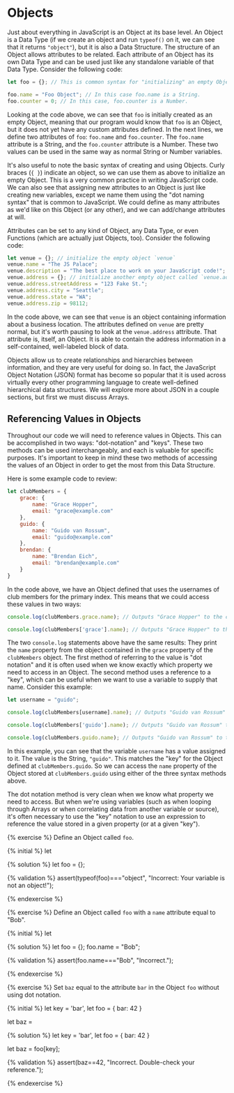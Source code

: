 # Objects

Just about everything in JavaScript is an Object at its base level. An Object is a Data Type (if we create an object and run `typeof()` on it, we can see that it returns `"object"`), but it is also a Data Structure. The structure of an Object allows attributes to be related. Each attribute of an Object has its own Data Type and can be used just like any standalone variable of that Data Type. Consider the following code:

```js
let foo = {}; // This is common syntax for "initializing" an empty Object.

foo.name = "Foo Object"; // In this case foo.name is a String.
foo.counter = 0; // In this case, foo.counter is a Number.
```
Looking at the code above, we can see that `foo` is initially created as an empty Object, meaning that our program would know that `foo` is an Object, but it does not yet have any custom attributes defined. In the next lines, we define two attributes of `foo`: `foo.name` and `foo.counter`. The `foo.name` attribute is a String, and the `foo.counter` attribute is a Number. These two values can be used in the same way as normal String or Number variables.

It's also useful to note the basic syntax of creating and using Objects. Curly braces (`{ }`) indicate an object, so we can use them as above to initialize an empty Object. This is a very common practice in writing JavaScript code. We can also see that assigning new attributes to an Object is just like creating new variables, except we name them using the "dot naming syntax" that is common to JavaScript. We could define as many attributes as we'd like on this Object (or any other), and we can add/change attributes at will.

Attributes can be set to any kind of Object, any Data Type, or even Functions (which are actually just Objects, too). Consider the following code:

```js
let venue = {}; // initialize the empty object `venue`
venue.name = "The JS Palace";
venue.description = "The best place to work on your JavaScript code!";
venue.address = {}; // initialize another empty object called `venue.address`
venue.address.streetAddress = "123 Fake St.";
venue.address.city = "Seattle";
venue.address.state = "WA";
venue.address.zip = 98112;
```
In the code above, we can see that `venue` is an object containing information about a business location. The attributes defined on `venue` are pretty normal, but it's worth pausing to look at the `venue.address` attribute. That attribute is, itself, an Object. It is able to contain the address information in a self-contained, well-labeled block of data. 

Objects allow us to create relationships and hierarchies between information, and they are very useful for doing so. In fact, the JavaScript Object Notation (JSON) format has become so popular that it is used across virtually every other programming language to create well-defined hierarchical data structures. We will explore more about JSON in a couple sections, but first we must discuss Arrays.

## Referencing Values in Objects
Throughout our code we will need to reference values in Objects. This can be accomplished in two ways: "dot-notation" and "keys". These two methods can be used interchangeably, and each is valuable for specific purposes. It's important to keep in mind these two methods of accessing the values of an Object in order to get the most from this Data Structure.

Here is some example code to review:

```js
let clubMembers = {
    grace: {
        name: "Grace Hopper",
        email: "grace@example.com"
    },
    guido: {
        name: "Guido van Rossum",
        email: "guido@example.com"
    },
    brendan: {
        name: "Brendan Eich",
        email: "brendan@example.com"
    }
}
```
In the code above, we have an Object defined that uses the usernames of club members for the primary index. This means that we could access these values in two ways:

```js
console.log(clubMembers.grace.name); // Outputs "Grace Hopper" to the console.

console.log(clubMembers['grace'].name); // Outputs "Grace Hopper" to the console.
```
The two `console.log` statements above have the same results: They print the `name` property from the object contained in the `grace` property of the `clubMembers` object. The first method of referring to the value is "dot notation" and it is often used when we know exactly which property we need to access in an Object. The second method uses a reference to a "key", which can be useful when we want to use a variable to supply that name. Consider this example:

```js
let username = "guido";

console.log(clubMembers[username].name); // Outputs "Guido van Rossum" to the console.

console.log(clubMembers['guido'].name); // Outputs "Guido van Rossum" to the console.

console.log(clubMembers.guido.name); // Outputs "Guido van Rossum" to the console.
```
In this example, you can see that the variable `username` has a value assigned to it. The value is the String, `"guido"`. This matches the "key" for the Object defined at `clubMembers.guido`. So we can access the `name` property of the Object stored at `clubMembers.guido` using either of the three syntax methods above.

The dot notation method is very clean when we know what property we need to access. But when we're using variables (such as when looping through Arrays or when correlating data from another variable or source), it's often necessary to use the "key" notation to use an expression to reference the value stored in a given property (or at a given "key").

{% exercise %}
Define an Object called `foo`.

{% initial %}
let 

{% solution %}
let foo = {};

{% validation %}
assert(typeof(foo)==="object", "Incorrect: Your variable is not an object!");

{% endexercise %}

{% exercise %}
Define an Object called `foo` with a `name` attribute equal to "Bob".

{% initial %}
let 

{% solution %}
let foo = {};
foo.name = "Bob";

{% validation %}
assert(foo.name==="Bob", "Incorrect.");

{% endexercise %}

{% exercise %}
Set `baz` equal to the attribute `bar` in the Object `foo` without using dot notation.

{% initial %}
let key = 'bar',
let foo = {
    bar: 42
}

let baz = 

{% solution %}
let key = 'bar',
let foo = {
    bar: 42
}

let baz = foo[key];

{% validation %}
assert(baz==42, "Incorrect. Double-check your reference.");

{% endexercise %}





